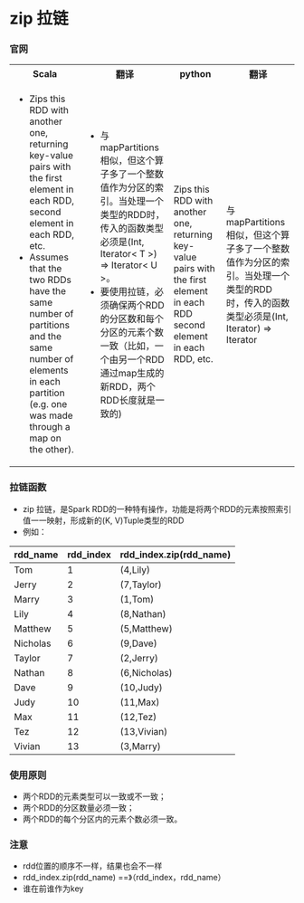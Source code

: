 # zip 拉链

### 官网

<table>
    <tr>
        <th>Scala</th>
        <th>翻译</th>
        <th>python</th>
        <th>翻译</th>
    </tr>
    <tr>
        <td>
            <ul>
                <li>Zips this RDD with another one, returning key-value pairs with the first element in each RDD, second element in each RDD, etc.</li>
                <li>Assumes that the two RDDs have the same number of partitions and the same number of elements in each partition (e.g. one was made through a map on the other).</li>
            </ul>
        </td>
        <td>
            <ul>
                <li>与mapPartitions相似，但这个算子多了一个整数值作为分区的索引。当处理一个<T>类型的RDD时，传入的函数类型必须是(Int, Iterator< T >) => Iterator< U >。</li>
                <li>要使用拉链，必须确保两个RDD的分区数和每个分区的元素个数一致（比如，一个由另一个RDD通过map生成的新RDD，两个RDD长度就是一致的)  </li>
            </ul>
        </td>
        <td>Zips this RDD with another one, returning key-value pairs with the first element in each RDD second element in each RDD, etc.</td>
        <td>与mapPartitions相似，但这个算子多了一个整数值作为分区的索引。当处理一个类型的RDD时，传入的函数类型必须是(Int, Iterator) => Iterator</td>
    </tr>
</table>




### 拉链函数
- zip 拉链，是Spark RDD的一种特有操作，功能是将两个RDD的元素按照索引值一一映射，形成新的(K, V)Tuple类型的RDD
- 例如：


| rdd_name | rdd_index | rdd_index.zip(rdd_name) |
|----------|-----------|-------------------------|
| Tom      | 1         | (4,Lily)                |
| Jerry    | 2         | (7,Taylor)              |
| Marry    | 3         | (1,Tom)                 |
| Lily     | 4         | (8,Nathan)              |
| Matthew  | 5         | (5,Matthew)             |
| Nicholas | 6         | (9,Dave)                |
| Taylor   | 7         | (2,Jerry)               |
| Nathan   | 8         | (6,Nicholas)            |
| Dave     | 9         | (10,Judy)               |
| Judy     | 10        | (11,Max)                |
| Max      | 11        | (12,Tez)                |
| Tez      | 12        | (13,Vivian)             |
| Vivian   | 13        | (3,Marry)

### 使用原则
- 两个RDD的元素类型可以一致或不一致；
- 两个RDD的分区数量必须一致；
- 两个RDD的每个分区内的元素个数必须一致。

### 注意
- rdd位置的顺序不一样，结果也会不一样
- rdd_index.zip(rdd_name) ==》（rdd_index，rdd_name）
- 谁在前谁作为key